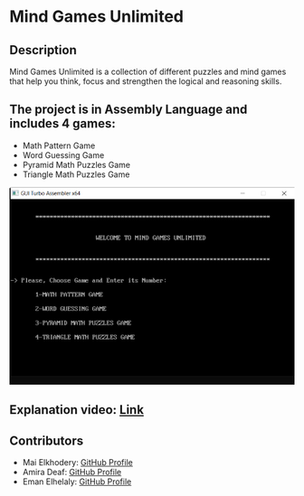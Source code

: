 # Mind Games Unlimited

## Description
Mind Games Unlimited is a collection of different puzzles and mind games that help you think, focus and strengthen the logical and reasoning skills.

## The project is in Assembly Language and includes 4 games:
  - Math Pattern Game
  - Word Guessing Game
  - Pyramid Math Puzzles Game
  - Triangle Math Puzzles Game

<img src="Home.png"  />

## Explanation video: [Link](https://youtu.be/JELeX1ift40?si=bGSgYDcw_gB375e2)

## Contributors
- Mai Elkhodery: [GitHub Profile](https://github.com/maielkhodery)
- Amira Deaf: [GitHub Profile](https://github.com/AmiraDeef)
- Eman Elhelaly: [GitHub Profile](https://github.com/EmanElhelaly11)
